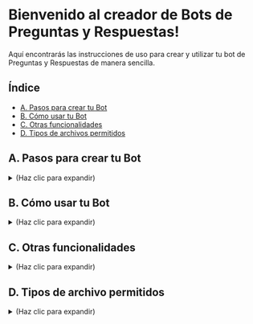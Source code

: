 # Bienvenido al creador de Bots de Preguntas y Respuestas!

Aquí encontrarás las instrucciones de uso para crear y utilizar tu bot de Preguntas y Respuestas de manera sencilla.

## Índice
* [A. Pasos para crear tu Bot](#pasos_crear_bot)
* [B. Cómo usar tu Bot](#uso_bot)
* [C. Otras funcionalidades](#otros)
* [D. Tipos de archivos permitidos](#tipos_archivo)


<a name="pasos_crear_bot"></a>
## A. Pasos para crear tu Bot
<details> 
<summary> (Haz clic para expandir) </summary>
<br /> 
	
1. **Crea una colección de documentos** vacía.
	1. En el menú de la izquierda, haz clic en "Nueva colección".
 	2. Introduce los datos requeridos.
<img width="391" alt="tutorial_1" src="https://github.com/user-attachments/assets/51908dc8-8e53-46b9-9ab9-f1357f96a0e8">


2. **Sube tus documentos**. [Consulta los tipos de archivo válidos aquí](#tipos_archivo)
	1. Selecciona la colección que creaste en el menú de la izquierda
 	2. Ve a la pestaña **Colección**
	3. Arrastra y suelta tus archivos en el área designada.
	3. Haz click en "Subir documentos".
	4. **Tip:** Verifica que el número de archivos cargados en la parte superior de la página se ha actualizado.
<img width="411" alt="tutorial_2" src="https://github.com/user-attachments/assets/f0dccb0b-bc41-46e0-9180-c907c0fc3e6b">


3. **Actualiza tu colección para incluir los nuevos documentos**.
	1. Selecciona tu colección en el menú de la izquierda
 	2. Ve a la pestaña "Colección"
	3. Haz clic en el botón "Recalcular colección".
 	4. **Tip:** Verás que en la parte superior de la página aparece que la colección acaba de recalcularse
<img width="397" alt="tutorial_3" src="https://github.com/user-attachments/assets/ec8c6f4f-9d80-4ebb-a405-613f3ad28159">


¡Listo! Tu colección está lista para [usarse](#uso_bot).

</details>


<a name="uso_bot"></a>
## B. Cómo usar tu Bot
<details> 
<summary> (Haz clic para expandir)</summary>
<br /> 
	
1. **Asegúrate de tener seleccionada la colección adecuada.**
   - Verifica que la casilla junto a tu colección esté marcada.

2. **Busca información o haz preguntas en la pestaña "Uso".**
   - Ve a la pestaña **Uso**.
   - Aquí puedes buscar fragmentos de texto relevantes o hacer preguntas que el bot responderá basándose en los documentos de tu colección. También tienes el comando para hacer lo mismo desde tu terminal.
<img width="394" alt="tutorial_uso" src="https://github.com/user-attachments/assets/ef56a216-a04b-4d59-a533-dceff7135ca1">


</details>


<a name="otros"></a>
## C. Otras funcionalidades
<details>
<summary>(Haz clic para expandir)</summary>
<br /> 

Tienes a tu disposición otras funcionalidades muy útiles:

1. **Edición de documentos dentro de una colección.**
   - Puedes añadir, eliminar o actualizar documentos en cualquier momento.
   - Recuerda siempre actualizar la colección después de hacer cambios.

2. **Configuraciones avanzadas.**
   - Accede a la pestaña **Configuración** para personalizar el comportamiento del bot según tus necesidades específicas.

3. **Evalúa tu Bot**
   - En la pestaña **Evaluación** puedes estimar la calidad de tu bot. Para ello necesitas subir tú un conjunto de preguntas y respuestas correctas. Estas se compararán con las respuestas automáticas de tu bot para determinar la calidad, así que es muy importante que las respuestas sean válidas.
   - Estamos trabajando para que en el futuro no tengas que crear tú la serie de preguntas y respuestas correctas.

4. **Comprueba que todos los servicios están activos**
   - Vete a la pestaña **Sistemas**. Los servicios que estén en verde están activos


</details>




<a name="tipos_archivo"></a>
## D. Tipos de archivo permitidos
<details>
<summary> (Haz clic para expandir)</summary>
<br /> 

Tipos de archivo que puedes subir en la pestaña **Colección**:
* Word (.docx)
* Archivos de texto (.txt)
* PDF (.pdf)
* CSV (.csv)
* Audio (.wav)

**Tip:** Asegúrate de que tus archivos estén en uno de estos formatos antes de subirlos para evitar errores.

</details>
